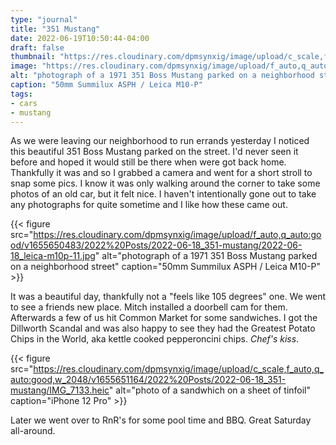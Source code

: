 ```yaml
---
type: "journal"
title: "351 Mustang"
date: 2022-06-19T10:50:44-04:00
draft: false
thumbnail: "https://res.cloudinary.com/dpmsynxig/image/upload/c_scale,f_auto,q_auto:good,w_740/v1655650483/2022%20Posts/2022-06-18_351-mustang/2022-06-18_leica-m10p-1.jpg"
image: "https://res.cloudinary.com/dpmsynxig/image/upload/f_auto,q_auto:good/v1655650483/2022%20Posts/2022-06-18_351-mustang/2022-06-18_leica-m10p-1.jpg"
alt: "photograph of a 1971 351 Boss Mustang parked on a neighborhood street"
caption: "50mm Summilux ASPH / Leica M10-P"
tags:
- cars
- mustang
---
```


As we were leaving our neighborhood to run errands yesterday I noticed this beautiful 351 Boss Mustang parked on the street. I'd never seen it before and hoped it would still be there when were got back home. Thankfully it was and so I grabbed a camera and went for a short stroll to snap some pics. I know it was only walking around the corner to take some photos of an old car, but it felt nice. I haven't intentionally gone out to take any photographs for quite sometime and I like how these came out.

{{< figure src="https://res.cloudinary.com/dpmsynxig/image/upload/f_auto,q_auto:good/v1655650483/2022%20Posts/2022-06-18_351-mustang/2022-06-18_leica-m10p-11.jpg" alt="photograph of a 1971 351 Boss Mustang parked on a neighborhood street" caption="50mm Summilux ASPH / Leica M10-P" >}}

It was a beautiful day, thankfully not a "feels like 105 degrees" one. We went to see a friends new place. Mitch installed a doorbell cam for them. Afterwards a few of us hit Common Market for some sandwiches. I got the Dillworth Scandal and was also happy to see they had the Greatest Potato Chips in the World, aka kettle cooked pepperoncini chips. _Chef's kiss_.

{{< figure src="https://res.cloudinary.com/dpmsynxig/image/upload/c_scale,f_auto,q_auto:good,w_2048/v1655651164/2022%20Posts/2022-06-18_351-mustang/IMG_7133.heic" alt="photo of a sandwhich on a sheet of tinfoil" caption="iPhone 12 Pro" >}}

Later we went over to RnR's for some pool time and BBQ. Great Saturday all-around.
